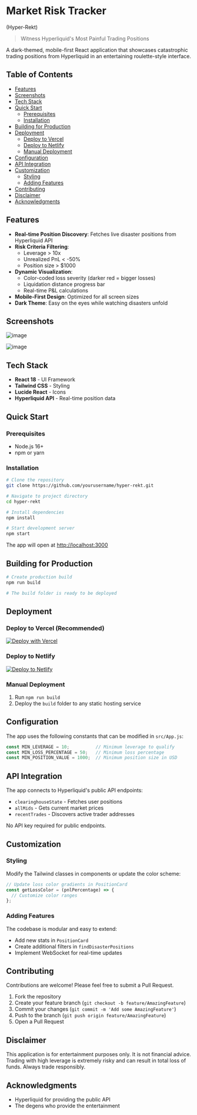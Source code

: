 # Market Risk Tracker
(Hyper-Rekt)

> Witness Hyperliquid's Most Painful Trading Positions

A dark-themed, mobile-first React application that showcases catastrophic trading positions from Hyperliquid in an entertaining roulette-style interface.

## Table of Contents

- [Features](#features)
- [Screenshots](#screenshots)
- [Tech Stack](#tech-stack)
- [Quick Start](#quick-start)
  - [Prerequisites](#prerequisites)
  - [Installation](#installation)
- [Building for Production](#building-for-production)
- [Deployment](#deployment)
  - [Deploy to Vercel](#deploy-to-vercel-recommended)
  - [Deploy to Netlify](#deploy-to-netlify)
  - [Manual Deployment](#manual-deployment)
- [Configuration](#configuration)
- [API Integration](#api-integration)
- [Customization](#customization)
  - [Styling](#styling)
  - [Adding Features](#adding-features)
- [Contributing](#contributing)
- [Disclaimer](#disclaimer)
- [Acknowledgments](#acknowledgments)

## Features

- **Real-time Position Discovery**: Fetches live disaster positions from Hyperliquid API
- **Risk Criteria Filtering**:
  - Leverage > 10x
  - Unrealized PnL < -50%
  - Position size > $1000
- **Dynamic Visualization**:
  - Color-coded loss severity (darker red = bigger losses)
  - Liquidation distance progress bar
  - Real-time P&L calculations
- **Mobile-First Design**: Optimized for all screen sizes
- **Dark Theme**: Easy on the eyes while watching disasters unfold

## Screenshots

![image](https://github.com/user-attachments/assets/ad715fc4-30af-47ac-95f6-5d698123b6c5)

![image](https://github.com/user-attachments/assets/928d3a2b-a7a3-4266-bf92-99dc71cfb86b)


## Tech Stack

- **React 18** - UI Framework
- **Tailwind CSS** - Styling
- **Lucide React** - Icons
- **Hyperliquid API** - Real-time position data

## Quick Start

### Prerequisites

- Node.js 16+ 
- npm or yarn

### Installation

```bash
# Clone the repository
git clone https://github.com/yourusername/hyper-rekt.git

# Navigate to project directory
cd hyper-rekt

# Install dependencies
npm install

# Start development server
npm start
```

The app will open at [http://localhost:3000](http://localhost:3000)

## Building for Production

```bash
# Create production build
npm run build

# The build folder is ready to be deployed
```

## Deployment

### Deploy to Vercel (Recommended)

[![Deploy with Vercel](https://vercel.com/button)](https://vercel.com/new/clone?repository-url=https://github.com/yourusername/hyper-rekt)

### Deploy to Netlify

[![Deploy to Netlify](https://www.netlify.com/img/deploy/button.svg)](https://app.netlify.com/start/deploy?repository=https://github.com/yourusername/hyper-rekt)

### Manual Deployment

1. Run `npm run build`
2. Deploy the `build` folder to any static hosting service

## Configuration

The app uses the following constants that can be modified in `src/App.js`:

```javascript
const MIN_LEVERAGE = 10;          // Minimum leverage to qualify
const MIN_LOSS_PERCENTAGE = 50;   // Minimum loss percentage
const MIN_POSITION_VALUE = 1000;  // Minimum position size in USD
```

## API Integration

The app connects to Hyperliquid's public API endpoints:

- `clearinghouseState` - Fetches user positions
- `allMids` - Gets current market prices
- `recentTrades` - Discovers active trader addresses

No API key required for public endpoints.

## Customization

### Styling

Modify the Tailwind classes in components or update the color scheme:

```javascript
// Update loss color gradients in PositionCard
const getLossColor = (pnlPercentage) => {
  // Customize color ranges
};
```

### Adding Features

The codebase is modular and easy to extend:
- Add new stats in `PositionCard`
- Create additional filters in `findDisasterPositions`
- Implement WebSocket for real-time updates

## Contributing

Contributions are welcome! Please feel free to submit a Pull Request.

1. Fork the repository
2. Create your feature branch (`git checkout -b feature/AmazingFeature`)
3. Commit your changes (`git commit -m 'Add some AmazingFeature'`)
4. Push to the branch (`git push origin feature/AmazingFeature`)
5. Open a Pull Request

## Disclaimer

This application is for entertainment purposes only. It is not financial advice. Trading with high leverage is extremely risky and can result in total loss of funds. Always trade responsibly.

## Acknowledgments

- Hyperliquid for providing the public API
- The degens who provide the entertainment

